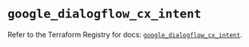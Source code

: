 # `google_dialogflow_cx_intent`

Refer to the Terraform Registry for docs: [`google_dialogflow_cx_intent`](https://registry.terraform.io/providers/hashicorp/google/6.27.0/docs/resources/dialogflow_cx_intent).
